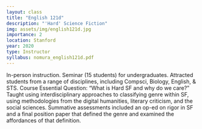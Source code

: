 ```yaml
---
layout: class
title: "English 121d"
description: "'Hard' Science Fiction"
img: assets/img/english121d.jpg
importance: 2
location: Stanford
year: 2020
type: Instructor
syllabus: nomura_english121d.pdf
---
```

In-person instruction. Seminar (15 students) for undergraduates. Attracted students from a range of disciplines, including Compsci, Biology, English, & STS. Course Essential Question: “What is Hard SF and why do we care?” Taught using interdisciplinary approaches to classifying genre within SF, using methodologies from the digital humanities, literary criticism, and the social sciences. Summative assessments included an op-ed on rigor in SF and a final position paper that defined the genre and examined the affordances of that definition. 